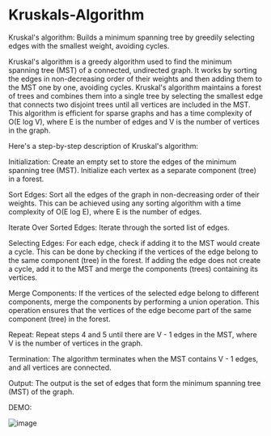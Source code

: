 # Kruskals-Algorithm
Kruskal's algorithm: Builds a minimum spanning tree by greedily selecting edges with the smallest weight, avoiding cycles.

Kruskal's algorithm is a greedy algorithm used to find the minimum spanning tree (MST) of a connected, undirected graph. It works by sorting the edges in non-decreasing order of their weights and then adding them to the MST one by one, avoiding cycles. Kruskal's algorithm maintains a forest of trees and combines them into a single tree by selecting the smallest edge that connects two disjoint trees until all vertices are included in the MST. This algorithm is efficient for sparse graphs and has a time complexity of O(E log V), where E is the number of edges and V is the number of vertices in the graph.

Here's a step-by-step description of Kruskal's algorithm:

Initialization:
Create an empty set to store the edges of the minimum spanning tree (MST).
Initialize each vertex as a separate component (tree) in a forest.

Sort Edges:
Sort all the edges of the graph in non-decreasing order of their weights. This can be achieved using any sorting algorithm with a time complexity of O(E log E), where E is the number of edges.

Iterate Over Sorted Edges:
Iterate through the sorted list of edges.

Selecting Edges:
For each edge, check if adding it to the MST would create a cycle. This can be done by checking if the vertices of the edge belong to the same component (tree) in the forest. If adding the edge does not create a cycle, add it to the MST and merge the components (trees) containing its vertices.

Merge Components:
If the vertices of the selected edge belong to different components, merge the components by performing a union operation. This operation ensures that the vertices of the edge become part of the same component (tree) in the forest.

Repeat:
Repeat steps 4 and 5 until there are V - 1 edges in the MST, where V is the number of vertices in the graph.

Termination:
The algorithm terminates when the MST contains V - 1 edges, and all vertices are connected.

Output:
The output is the set of edges that form the minimum spanning tree (MST) of the graph.

DEMO:

![image](https://github.com/arshasuresh03/Kruskals-Algorithm/assets/160167081/a6247b97-015d-46bd-b661-0525145154ba)
